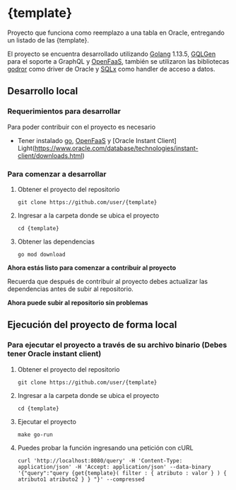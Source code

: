 # {template}

Proyecto que funciona como reemplazo a una tabla en Oracle, entregando un listado de las {template}.

El proyecto se encuentra desarrollado utilizando [Golang](https://golang.org/) 1.13.5, [GQLGen](https://github.com/99designs/gqlgen/handler) para el soporte a GraphQL y [OpenFaaS](https://github.com/openfaas/faas-cli), también se utilizaron las bibliotecas [godror](https://github.com/godror/godror) como driver de Oracle y [SQLx](https://github.com/jmoiron/sqlx) como handler de acceso a datos.

## Desarrollo local

### Requerimientos para desarrollar

Para poder contribuir con el proyecto es necesario

 - Tener instalado [go](https://golang.org/doc/install), [OpenFaaS](https://github.com/openfaas/faas-cli) y [Oracle Instant Client] Light(https://www.oracle.com/database/technologies/instant-client/downloads.html)

### Para comenzar a desarrollar
1. Obtener el proyecto del repositorio

    `git clone https://github.com/user/{template}`

2. Ingresar a la carpeta donde se ubica el proyecto

    `cd {template}`

3. Obtener las dependencias

    `go mod download`

**Ahora estás listo para comenzar a contribuir al proyecto**

Recuerda que después de contribuir al proyecto debes actualizar las dependencias antes de subir al repositorio.

**Ahora puede subir al repositorio sin problemas**

## Ejecución del proyecto de forma local

### Para ejecutar el proyecto a través de su archivo binario (Debes tener Oracle instant client)

1. Obtener el proyecto del repositorio

    `git clone https://github.com/user/{template}`

2. Ingresar a la carpeta donde se ubica el proyecto

    `cd {template}`

3. Ejecutar el proyecto

    `make go-run`

4. Puedes probar la función ingresando una petición con cURL

    `curl 'http://localhost:8080/query' -H 'Content-Type: application/json' -H 'Accept: application/json' --data-binary '{"query":"query {get{template}( filter : { atributo : valor } ) { atributo1 atributo2 } } "}' --compressed`

